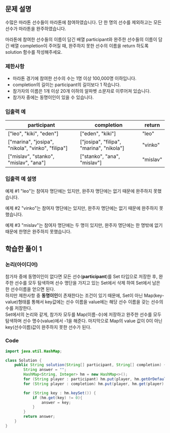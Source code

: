 ## 문제 설명
수많은 마라톤 선수들이 마라톤에 참여하였습니다. 단 한 명의 선수를 제외하고는 모든 선수가 마라톤을 완주하였습니다.

마라톤에 참여한 선수들의 이름이 담긴 배열 participant와 완주한 선수들의 이름이 담긴 배열 completion이 주어질 때, 완주하지 못한 선수의 이름을 return 하도록 solution 함수를 작성해주세요.

### 제한사항
- 마라톤 경기에 참여한 선수의 수는 1명 이상 100,000명 이하입니다.
- completion의 길이는 participant의 길이보다 1 작습니다.
- 참가자의 이름은 1개 이상 20개 이하의 알파벳 소문자로 이루어져 있습니다.
- 참가자 중에는 동명이인이 있을 수 있습니다.

### 입출력 예
|participant|completion|return|
|------|---|---|
|["leo", "kiki", "eden"]|["eden", "kiki"]|"leo"|
|["marina", "josipa", "nikola", "vinko", "filipa"]|["josipa", "filipa", "marina", "nikola"]|"vinko"|
|["mislav", "stanko", "mislav", "ana"]|["stanko", "ana", "mislav"]|"mislav"|

### 입출력 예 설명
예제 #1
"leo"는 참여자 명단에는 있지만, 완주자 명단에는 없기 때문에 완주하지 못했습니다.

예제 #2
"vinko"는 참여자 명단에는 있지만, 완주자 명단에는 없기 때문에 완주하지 못했습니다.

예제 #3
"mislav"는 참여자 명단에는 두 명이 있지만, 완주자 명단에는 한 명밖에 없기 때문에 한명은 완주하지 못했습니다.

## 학습한 풀이 1
### 논리(아이디어)
참가자 중에 동명이인이 없다면 모든 선수(**participant**)를 Set 타입으로 저장한 후, 완주한 선수를 모두 탐색하며 선수 명단을 가지고 있는 Set에서 삭제 하여 Set에서 남은 한 선수이름을 얻으면 된다.</br>
하지만 제한사항 중 **동명이인**이 존재한다는 조건이 있기 때문에, Set이 아닌 Map(key-value)형태를 통해서 key값에는 선수 이름을 value에는 해당 선수 이름을 갖는 선수의 수를 저장한다.</br>
Set에서의 논리와 같게, 참가자 모두를 Map(이름-수)에 저장하고 완주한 선수를 모두 탐색하며 선수 명수(value)에서 -1을 해준다. 마지막으로 Map의 value 값이 0이 아닌 key(선수이름)값이 완주하지 못한 선수가 된다.
### Code
``` java
import java.util.HashMap;

class Solution {
    public String solution(String[] participant, String[] completion) {
        String answer = "";
        HashMap<String, Integer> hm = new HashMap<>();
        for (String player : participant) hm.put(player, hm.getOrDefault(player, 0) + 1);
        for (String player : completion) hm.put(player, hm.get(player) - 1);

        for (String key : hm.keySet()) {
            if (hm.get(key) != 0){
                answer = key;
            }
        }
        return answer;
    }
}
```
